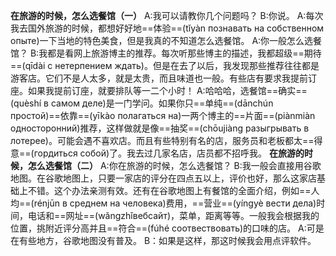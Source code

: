 **在旅游的时候，怎么选餐馆（一）**
A:我可以请教你几个问题吗？
B:你说。
A:每次我去国外旅游的时候，都想好好地==体验==(tǐyàn познавать на собственном опыте)一下当地的特色美食，但是我真的不知道怎么选餐馆。
A:你一般怎么选餐馆？
B:我都是看网上旅游博主的推荐。每次听那些博主的描述，我都超级==期待==(qīdài с нетерпением ждать)。但是在去了以后，我发现那些推荐往往都是游客店。它们不是人太多，就是太贵，而且味道也一般。有些店有要求我提前订座。如果我提前订座，就要排队等一二个小时！
A:哈哈哈，选餐馆==确实==(quèshí в самом деле)是一门学问。如果你只==单纯==(dānchún простой)==依靠==(yīkào полагаться на)一两个博主的==片面==(piànmiàn односторонний)推荐，这样做就是像==抽奖==(chōujiàng разыгрывать в лотерее)。可能会遇不喜欢店。而且有些特别有名的店，服务员和老板都太==得意==(гордиться собой)了。我去过几家名店，店员都不招呼我。
**在旅游的时候，怎么选餐馆（二）**
A:你在旅游的时候，怎么选餐馆？
B:我一般会直接用谷歌地图。在谷歌地图上，只要一家店的评分在四点五以上，评价也好，那么这家店基础上不错。这个办法亲测有效。还有在谷歌地图上有餐馆的全面介绍，例如==人均==(rénjūn  в среднем на человека)费用，==营业==(yíngyè вести дела)时间，电话和==网址==(wǎngzhǐвебсайт)，菜单，距离等等。一般我会根据我的位置，挑附近评分高并且==符合==(fúhé соотвествовать)的口味的店。
A:可是在有些地方，谷歌地图没有普及。
B：如果是这样，那这时候我会用点评软件。